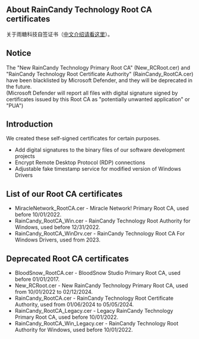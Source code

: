## About RainCandy Technology Root CA certificates
关于雨糖科技自签证书（[中文介绍请看这里](http://raincandy.1337.moe/zrootca/)）。

## Notice
The "New RainCandy Technology Primary Root CA" (New_RCRoot.cer) and "RainCandy Technology Root Certificate Authority" (RainCandy_RootCA.cer) have been blacklisted by Microsoft Defender, and they will be deprecated in the future.<br>
(Microsoft Defender will report all files with digital signature signed by certificates issued by this Root CA as "potentially unwanted application" or "PUA")

## Introduction
We created these self-signed certificates for certain purposes.
* Add digital signatures to the binary files of our software development projects
* Encrypt Remote Desktop Protocol (RDP) connections
* Adjustable fake timestamp service for modified version of Windows Drivers

## List of our Root CA certificates
* MiracleNetwork_RootCA.cer - Miracle Network! Primary Root CA, used before 10/01/2022.
* RainCandy_RootCA_Win.cer - RainCandy Technology Root Authority for Windows, used before 12/31/2022.
* RainCandy_RootCA_WinDrv.cer - RainCandy Technology Root CA For Windows Drivers, used from 2023.

## Deprecated Root CA certificates
* BloodSnow_RootCA.cer - BloodSnow Studio Primary Root CA, used before 01/01/2017.
* New_RCRoot.cer - New RainCandy Technology Primary Root CA, used from 10/01/2022 to 02/12/2024.
* RainCandy_RootCA.cer - RainCandy Technology Root Certificate Authority, used from 01/06/2024 to 05/05/2024.
* RainCandy_RootCA_Legacy.cer - Legacy RainCandy Technology Primary Root CA, used before 10/01/2022.
* RainCandy_RootCA_Win_Legacy.cer - RainCandy Technology Root Authority for Windows, used before 10/01/2022.
